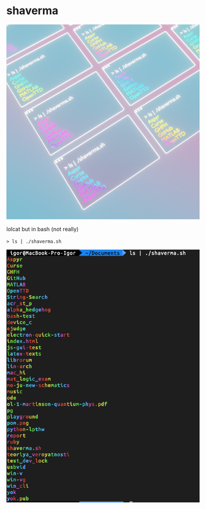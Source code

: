 # shaverma

![](shaverma.png)

lolcat but in bash (not really)

`> ls | ./shaverma.sh`

![](example_shaverma.png)
